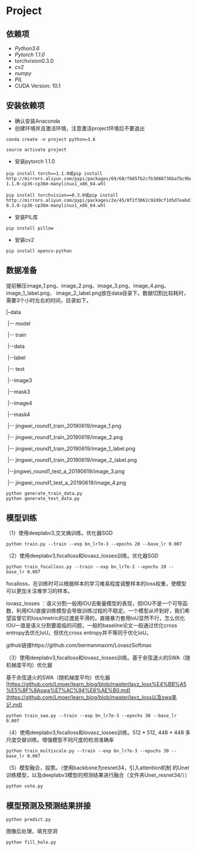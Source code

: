 # Project
## 依赖项
- *Python3.6*
- *Pytorch 1.1.0*
- torchvision0.3.0
- *cv2*
- *numpy*
- *PIL*
- CUDA Version: 10.1 
## 安装依赖项
- 确认安装Anaconda
- 创建环境并且激活环境，注意激活project环境后不要退出

```
conda create -n project python=3.6
```

```
source activate project
```


- 安装pytorch 1.1.0

```
pip install torch==1.1.0或pip install http://mirrors.aliyun.com/pypi/packages/69/60/f685fb2cfb3088736bafbc9bdbb455327bdc8906b606da9c9a81bae1c81e/torch-1.1.0-cp36-cp36m-manylinux1_x86_64.whl
```

```
pip install torchvision==0.3.0或pip install http://mirrors.aliyun.com/pypi/packages/2e/45/0f2f3062c92d9cf1d5d7eabd3cae88cea9affbd2b17fb1c043627838cb0a/torchvision-0.3.0-cp36-cp36m-manylinux1_x86_64.whl
```

- 安装PIL库

```
pip install pillow
```

- 安装cv2

```
pip install opencv-python
```
## 数据准备

提前解压image_1.png、image_2.png、image_3.png、image_4.png、image_1_label.png、 image_2_label.png放在data目录下。数据切割比较耗时，需要3个小时左右的时间，目录如下。

|–data

​	|-- model	

​	|-- train

​		|--data

​		|--label

​	|-- test

​		|--image3

​		|--mask3

​		|--image4

​		|--mask4

​	|-- jingwei_round1_train_20190619/image_1.png

​	|-- jingwei_round1_train_20190619/image_2.png

​	|-- jingwei_round1_train_20190619/image_1_label.png

​	|-- jingwei_round1_train_20190619/image_2_label.png

​	|--jingwei_round1_test_a_20190619/image_3.png

​	|-- jingwei_round1_test_a_20190619/image_4.png



```
python generate_train_data.py
python generate_test_data.py
```
## 模型训练
（1）使用deeplabv3,交叉熵训练。优化器SGD

```
python train.py --train --exp bn_lr7e-3 --epochs 20 --base_lr 0.007
```
（2）使用deeplabv3,focalloss和lovasz_losses训练。优化器SGD

```
python train_focalloss.py --train --exp bn_lr7e-3 --epochs 20 --base_lr 0.007
```

focalloss，在训练时可以根据样本的学习难易程度调整样本的loss权重，使模型可以更加关注难学习的样本。

lovasz_losses ：语义分割一般用IOU去衡量模型的表现，但IOU不是一个可导函数，利用IOU直接训练模型会导致训练过程的不稳定。一个模型从坏到好，我们希望监督它的loss/metric的过渡是平滑的，直接暴力套用IoU显然不行，怎么优化IOU一直是语义分割要面临的问题，一般的baseline论文一般通过优化cross entropy去优化IoU。但优化cross entropy并不等同于优化IoU。

github链接https://github.com/bermanmaxim/LovaszSoftmax

（3）使用deeplabv3,focalloss和lovasz_losses训练。基于余弦退火的SWA（随机梯度平均）优化器

基于余弦退火的SWA（随机梯度平均）优化器[https://github.com/Lmoer/learn_blog/blob/master/lavz_loss%E4%BB%A5%E5%8F%8Aswa%E7%AC%94%E8%AE%B0.md](https://github.com/Lmoer/learn_blog/blob/master/lavz_loss以及swa笔记.md)

```
python train_swa.py --train --exp bn_lr7e-3 --epochs 30 --base_lr 0.007
```

（4）使用deeplabv3,focalloss和lovasz_losses训练。512 * 512, 448 * 448 多尺度交替训练。增强模型不同尺度的检测准确率

```
python train_multiscale.py --train --exp bn_lr7e-3 --epochs 30 --base_lr 0.007
```

（5）模型融合，投票。（使用backbone为resnet34，引入attention机制 的Unet 训练模型，以及deeplabv3模型的预测结果进行融合（文件夹Unet_resnet34/））

```
python vote.py
```

## 模型预测及预测结果拼接

```
python predict.py
```

图像后处理，填充空洞

```
python fill_hole.py
```